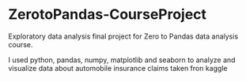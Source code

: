 # ZerotoPandas-CourseProject
 
Exploratory data analysis final project for Zero to Pandas data analysis course.

I used python, pandas, numpy, matplotlib and seaborn to analyze and visualize data about automobile insurance claims taken fron kaggle
